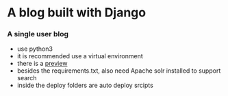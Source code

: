 A blog built with Django
======================
### A single user blog

* use python3
* it is recommended use a virtual environment
* there is a [preview](http:www.freecloudfx.cc/blog/)
* besides the requirements.txt, also need Apache solr installed to support search
* inside the deploy folders are auto deploy srcipts
